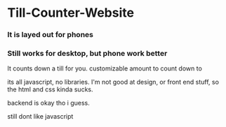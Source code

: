 # Till-Counter-Website
### It is layed out for phones
### Still works for desktop, but phone work better
It counts down a till for you. customizable amount to count down to



its all javascript, no libraries. I'm not good at design, or front end stuff, so the html and css kinda sucks. 

backend is okay tho i guess.

still dont like javascript

